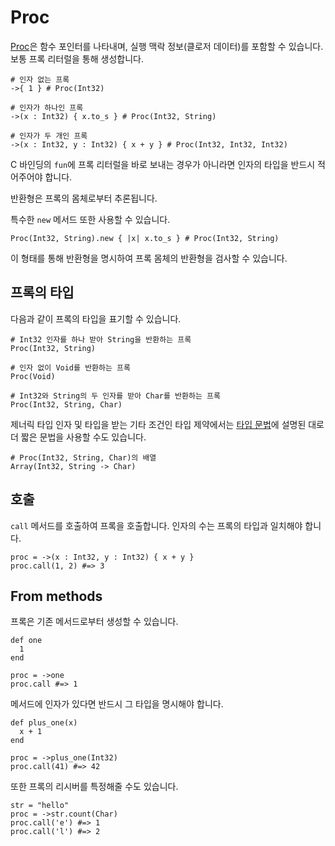# Proc

[Proc](http://crystal-lang.org/api/Proc.html)은 함수 포인터를 나타내며, 실행 맥락 정보(클로저 데이터)를 포함할 수 있습니다. 보통 프록 리터럴을 통해 생성합니다.

```crystal
# 인자 없는 프록
->{ 1 } # Proc(Int32)

# 인자가 하나인 프록
->(x : Int32) { x.to_s } # Proc(Int32, String)

# 인자가 두 개인 프록
->(x : Int32, y : Int32) { x + y } # Proc(Int32, Int32, Int32)
```

C 바인딩의 `fun`에 프록 리터럴을 바로 보내는 경우가 아니라면 인자의 타입을 반드시 적어주어야 합니다.

반환형은 프록의 몸체로부터 추론됩니다.

특수한 `new` 메서드 또한 사용할 수 있습니다.

```crystal
Proc(Int32, String).new { |x| x.to_s } # Proc(Int32, String)
```

이 형태를 통해 반환형을 명시하여 프록 몸체의 반환형을 검사할 수 있습니다.

## 프록의 타입

다음과 같이 프록의 타입을 표기할 수 있습니다.

```crystal
# Int32 인자를 하나 받아 String을 반환하는 프록
Proc(Int32, String)

# 인자 없이 Void를 반환하는 프록
Proc(Void)

# Int32와 String의 두 인자를 받아 Char를 반환하는 프록
Proc(Int32, String, Char)
```

제너릭 타입 인자 및 타입을 받는 기타 조건인 타입 제약에서는 [타입 문법](../type_grammar.html)에 설명된 대로 더 짧은 문법을 사용할 수도 있습니다.

```crystal
# Proc(Int32, String, Char)의 배열
Array(Int32, String -> Char)
```

## 호출

`call` 메서드를 호출하여 프록을 호출합니다. 인자의 수는 프록의 타입과 일치해야 합니다.

```crystal
proc = ->(x : Int32, y : Int32) { x + y }
proc.call(1, 2) #=> 3
```

## From methods

프록은 기존 메서드로부터 생성할 수 있습니다.

```crystal
def one
  1
end

proc = ->one
proc.call #=> 1
```

메서드에 인자가 있다면 반드시 그 타입을 명시해야 합니다.

```crystal
def plus_one(x)
  x + 1
end

proc = ->plus_one(Int32)
proc.call(41) #=> 42
```

또한 프록의 리시버를 특정해줄 수도 있습니다.

```crystal
str = "hello"
proc = ->str.count(Char)
proc.call('e') #=> 1
proc.call('l') #=> 2
```
